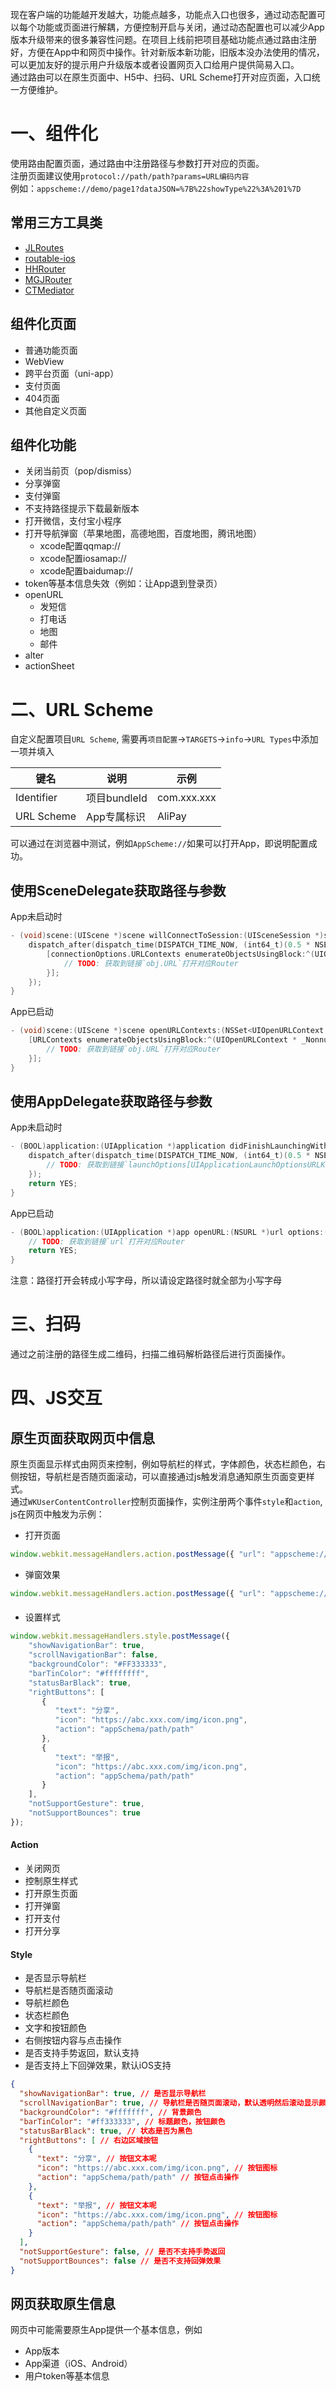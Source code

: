 
现在客户端的功能越开发越大，功能点越多，功能点入口也很多，通过动态配置可以每个功能或页面进行解耦，方便控制开启与关闭，通过动态配置也可以减少App版本升级带来的很多兼容性问题。在项目上线前把项目基础功能点通过路由注册好，方便在App中和网页中操作。针对新版本新功能，旧版本没办法使用的情况，可以更加友好的提示用户升级版本或者设置网页入口给用户提供简易入口。<br />通过路由可以在原生页面中、H5中、扫码、URL Scheme打开对应页面，入口统一方便维护。
<a name="LZXhY"></a>
# 一、组件化
使用路由配置页面，通过路由中注册路径与参数打开对应的页面。<br />注册页面建议使用`protocol://path/path?params=URL编码内容`<br />例如：`appscheme://demo/page1?dataJSON=%7B%22showType%22%3A%201%7D`
<a name="SUMT8"></a>
## 常用三方工具类

- [JLRoutes](https://links.jianshu.com/go?to=https%3A%2F%2Fgithub.com%2Fjoeldev%2FJLRoutes)
- [routable-ios](https://links.jianshu.com/go?to=https%3A%2F%2Fgithub.com%2Fclayallsopp%2Froutable-ios)
- [HHRouter](https://links.jianshu.com/go?to=https%3A%2F%2Fgithub.com%2Flightory%2FHHRouter)
- [MGJRouter](https://links.jianshu.com/go?to=https%3A%2F%2Fgithub.com%2Fmeili%2FMGJRouter)
- [CTMediator](https://links.jianshu.com/go?to=https%3A%2F%2Fgithub.com%2Fcasatwy%2FCTMediator)
<a name="qa8Ud"></a>
## 组件化页面

- 普通功能页面
- WebView
- 跨平台页面（uni-app）
- 支付页面
- 404页面
- 其他自定义页面
<a name="Nc10h"></a>
## 组件化功能

- 关闭当前页（pop/dismiss）
- 分享弹窗
- 支付弹窗
- 不支持路径提示下载最新版本
- 打开微信，支付宝小程序
- 打开导航弹窗（苹果地图，高德地图，百度地图，腾讯地图）
   - xcode配置qqmap://
   - xcode配置iosamap://
   - xcode配置baidumap://
- token等基本信息失效（例如：让App退到登录页）
- openURL
   - 发短信
   - 打电话
   - 地图
   - 邮件
- alter
- actionSheet
<a name="kQI5s"></a>
# 二、URL Scheme
自定义配置项目`URL Scheme`, 需要再`项目配置`->`TARGETS`->`info`->`URL Types`中添加一项并填入

| 键名 | 说明 | 示例 |
| --- | --- | --- |
| Identifier | 项目bundleId  | com.xxx.xxx |
| URL Scheme | App专属标识 | AliPay |

可以通过在浏览器中测试，例如`AppScheme://`如果可以打开App，即说明配置成功。
<a name="NVKAu"></a>
## 使用SceneDelegate获取路径与参数
App未启动时
```objectivec
- (void)scene:(UIScene *)scene willConnectToSession:(UISceneSession *)session options:(UISceneConnectionOptions *)connectionOptions {
    dispatch_after(dispatch_time(DISPATCH_TIME_NOW, (int64_t)(0.5 * NSEC_PER_SEC)), dispatch_get_main_queue(), ^{
        [connectionOptions.URLContexts enumerateObjectsUsingBlock:^(UIOpenURLContext * _Nonnull obj, BOOL * _Nonnull stop) {
            // TODO: 获取到链接`obj.URL`打开对应Router
        }];
    });
}
```
App已启动
```objectivec
- (void)scene:(UIScene *)scene openURLContexts:(NSSet<UIOpenURLContext *> *)URLContexts {
    [URLContexts enumerateObjectsUsingBlock:^(UIOpenURLContext * _Nonnull obj, BOOL * _Nonnull stop) {
        // TODO: 获取到链接`obj.URL`打开对应Router
    }];
}
```
<a name="pKMhw"></a>
## 使用AppDelegate获取路径与参数
App未启动时
```objectivec
- (BOOL)application:(UIApplication *)application didFinishLaunchingWithOptions:(NSDictionary *)launchOptions {
    dispatch_after(dispatch_time(DISPATCH_TIME_NOW, (int64_t)(0.5 * NSEC_PER_SEC)), dispatch_get_main_queue(), ^{
        // TODO: 获取到链接`launchOptions[UIApplicationLaunchOptionsURLKey]`打开对应Router
    });
    return YES;
}
```
App已启动
```objectivec
- (BOOL)application:(UIApplication *)app openURL:(NSURL *)url options:(NSDictionary<UIApplicationOpenURLOptionsKey,id> *)options {
    // TODO: 获取到链接`url`打开对应Router
    return YES;
}
```
注意：路径打开会转成小写字母，所以请设定路径时就全部为小写字母
<a name="y8Wql"></a>
# 三、扫码
通过之前注册的路径生成二维码，扫描二维码解析路径后进行页面操作。
<a name="gTkS0"></a>
# 四、JS交互
<a name="UNmNm"></a>
## 原生页面获取网页中信息
原生页面显示样式由网页来控制，例如导航栏的样式，字体颜色，状态栏颜色，右侧按钮，导航栏是否随页面滚动，可以直接通过js触发消息通知原生页面变更样式。<br />通过`WKUserContentController`控制页面操作，实例注册两个事件`style`和`action`,<br />js在网页中触发为示例：

- 打开页面
```javascript
window.webkit.messageHandlers.action.postMessage({ "url": "appscheme://demo/page1" });
```

- 弹窗效果
```javascript
window.webkit.messageHandlers.action.postMessage({ "url": "appscheme://xxx/xxx?dataJSON=%7B%22type%22%3A%202%7D" });
```
<a name="GNmu7"></a>
#### 

- 设置样式
```javascript
window.webkit.messageHandlers.style.postMessage({
    "showNavigationBar": true,
    "scrollNavigationBar": false,
    "backgroundColor": "#FF333333",
    "barTinColor": "#ffffffff",
    "statusBarBlack": true,
    "rightButtons": [
       {
          "text": "分享",
          "icon": "https://abc.xxx.com/img/icon.png",
          "action": "appSchema/path/path"
       },
       {
          "text": "举报",
          "icon": "https://abc.xxx.com/img/icon.png",
          "action": "appSchema/path/path"
       }
    ],
    "notSupportGesture": true,
    "notSupportBounces": true
});
```
<a name="mRAj5"></a>
#### Action

- 关闭网页
- 控制原生样式
- 打开原生页面
- 打开弹窗
- 打开支付
- 打开分享
<a name="IeqcL"></a>
#### Style

- 是否显示导航栏
- 导航栏是否随页面滚动
- 导航栏颜色
- 状态栏颜色
- 文字和按钮颜色
- 右侧按钮内容与点击操作
- 是否支持手势返回，默认支持
- 是否支持上下回弹效果，默认iOS支持
```json
{
  "showNavigationBar": true, // 是否显示导航栏
  "scrollNavigationBar": true, // 导航栏是否随页面滚动，默认透明然后滚动显示颜色
  "backgroundColor": "#fffffff", // 背景颜色
  "barTinColor": "#ff333333", // 标题颜色，按钮颜色
  "statusBarBlack": true, // 状态是否为黑色
  "rightButtons": [ // 右边区域按钮
    {
      "text": "分享", // 按钮文本呢
      "icon": "https://abc.xxx.com/img/icon.png", // 按钮图标
      "action": "appSchema/path/path" // 按钮点击操作
    },
    {
      "text": "举报", // 按钮文本呢
      "icon": "https://abc.xxx.com/img/icon.png", // 按钮图标
      "action": "appSchema/path/path" // 按钮点击操作
    }
  ],
  "notSupportGesture": false, // 是否不支持手势返回
  "notSupportBounces": false // 是否不支持回弹效果
}
```
<a name="Wx7ul"></a>
## 网页获取原生信息
网页中可能需要原生App提供一个基本信息，例如

- App版本
- App渠道（iOS、Android）
- 用户token等基本信息

<a name="NsOgW"></a>
# <br />
